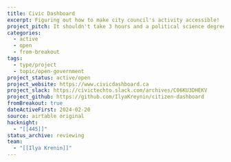 ```yaml
---
title: Civic Dashboard
excerpt: Figuring out how to make city council's activity accessible!
project_pitch: It shouldn't take 3 hours and a political science degree to understand City Council and how to meaningfully engage with it. We make it take a few minutes.
categories:
  - active
  - open
  - from-breakout
tags:
  - type/project
  - topic/open-government
project_status: active/open
project_website: https://www.civicdashboard.ca
project_slack: https://civictechto.slack.com/archives/C06KU3DHEKV
project_github: https://github.com/IlyaKreynin/citizen-dashboard
fromBreakout: true
dateActiveFirst: 2024-02-20
source: airtable original
hacknight:
  - "[[445]]"
status_archive: reviewing
team:
  - "[[Ilya Krenin]]"
---
```

